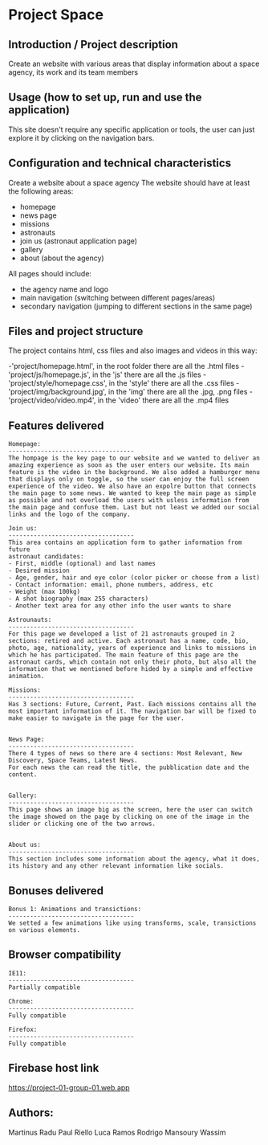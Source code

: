 Project Space
===================================

Introduction / Project description
-----------------------------------
Create an website with various areas that display information about a space agency, its
work and its team members


Usage (how to set up, run and use the application)
-----------------------------------
This site doesn't require any specific application or tools, the user can just explore it by clicking on the navigation bars.


Configuration and technical characteristics
-----------------------------------
Create a website about a space agency
The website should have at least the following areas:
- homepage
- news page
- missions
- astronauts
- join us (astronaut application page)
- gallery
- about (about the agency)

All pages should include:
- the agency name and logo
- main navigation (switching between different pages/areas)
- secondary navigation (jumping to different sections in the same page)


Files and project structure
-----------------------------------
The project contains html, css files and also images and videos in this way:

-'project/homepage.html', in the root folder there are all the .html files
-'project/js/homepage.js', in the 'js' there are all the .js files
-'project/style/homepage.css', in the 'style' there are all the .css files
-'project/img/background.jpg', in the 'img' there are all the .jpg, .png files
-'project/video/video.mp4', in the 'video' there are all the .mp4 files


Features delivered
-----------------------------------
	Homepage:
	-----------------------------------
	The hompage is the key page to our website and we wanted to deliver an amazing experience as soon as the user enters our website. Its main feature is the video in the background. We also added a hamburger menu that displays only on toggle, so the user can enjoy the full screen experience of the video. We also have an expolre button that connects the main page to some news. We wanted to keep the main page as simple as possible and not overload the users with usless information from the main page and confuse them. Last but not least we added our social links and the logo of the company.

	Join us:
	-----------------------------------
	This area contains an application form to gather information from future
	astronaut candidates:
	- First, middle (optional) and last names
	- Desired mission
	- Age, gender, hair and eye color (color picker or choose from a list)
	- Contact information: email, phone numbers, address, etc
	- Weight (max 100kg)
	- A shot biography (max 255 characters)
	- Another text area for any other info the user wants to share	

	Astrounauts:
	-----------------------------------
	For this page we developed a list of 21 astronauts grouped in 2 sections: retired and active. Each astronaut has a name, code, bio, photo, age, nationality, years of experience and links to missions in which he has participated. The main feature of this page are the astronaut cards, which contain not only their photo, but also all the information that we mentioned before hided by a simple and effective animation.

	Missions:
	-----------------------------------
	Has 3 sections: Future, Current, Past. Each missions contains all the most important information of it. The navigation bar will be fixed to make easier to navigate in the page for the user.


	News Page:
	-----------------------------------
	There 4 types of news so there are 4 sections: Most Relevant, New Discovery, Space Teams, Latest News.
	For each news the can read the title, the pubblication date and the content.


	Gallery:
	-----------------------------------
	This page shows an image big as the screen, here the user can switch the image showed on the page by clicking on one of the image in the slider or clicking one of the two arrows.


	About us:
	-----------------------------------
	This section includes some information about the agency, what it does, its history and any other relevant information like socials.

Bonuses delivered
-----------------------------------
	Bonus 1: Animations and transictions:
	-----------------------------------
	We setted a few animations like using transforms, scale, transictions on various elements.

Browser compatibility
-----------------------------------
	IE11:
	-----------------------------------
	Partially compatible

	Chrome:
	-----------------------------------
	Fully compatible

	Firefox:
	-----------------------------------
	Fully compatible

Firebase host link
-----------------------------------
https://project-01-group-01.web.app

Authors:
-----------------------------------
Martinus Radu Paul
Riello Luca
Ramos Rodrigo
Mansoury Wassim
